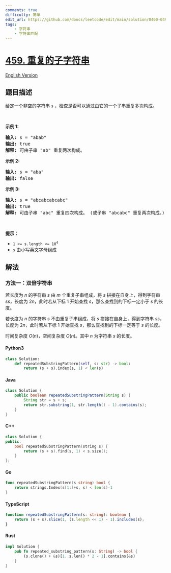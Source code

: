 ```yaml
---
comments: true
difficulty: 简单
edit_url: https://github.com/doocs/leetcode/edit/main/solution/0400-0499/0459.Repeated%20Substring%20Pattern/README.md
tags:
    - 字符串
    - 字符串匹配
---
```


<!-- problem:start -->

# [459. 重复的子字符串](https://leetcode.cn/problems/repeated-substring-pattern)

[English Version](/solution/0400-0499/0459.Repeated%20Substring%20Pattern/README_EN.md)

## 题目描述

<!-- description:start -->

<p>给定一个非空的字符串<meta charset="UTF-8" />&nbsp;<code>s</code>&nbsp;，检查是否可以通过由它的一个子串重复多次构成。</p>

<p>&nbsp;</p>

<p><strong>示例 1:</strong></p>

<pre>
<strong>输入:</strong> s = "abab"
<strong>输出:</strong> true
<strong>解释:</strong> 可由子串 "ab" 重复两次构成。
</pre>

<p><strong>示例 2:</strong></p>

<pre>
<strong>输入:</strong> s = "aba"
<strong>输出:</strong> false
</pre>

<p><strong>示例 3:</strong></p>

<pre>
<strong>输入:</strong> s = "abcabcabcabc"
<strong>输出:</strong> true
<strong>解释:</strong> 可由子串 "abc" 重复四次构成。 (或子串 "abcabc" 重复两次构成。)
</pre>

<p>&nbsp;</p>

<p><b>提示：</b></p>

<p><meta charset="UTF-8" /></p>

<ul>
	<li><code>1 &lt;= s.length &lt;= 10<sup>4</sup></code></li>
	<li><code>s</code>&nbsp;由小写英文字母组成</li>
</ul>

<!-- description:end -->

## 解法

<!-- solution:start -->

### 方法一：双倍字符串

若长度为 $n$ 的字符串 $s$ 由 $m$ 个重复子串组成，将 $s$ 拼接在自身上，得到字符串 $ss$，长度为 $2n$，此时若从下标 $1$ 开始查找 $s$，那么查找到的下标一定小于 $s$ 的长度。

若长度为 $n$ 的字符串 $s$ 不由重复子串组成，将 $s$ 拼接在自身上，得到字符串 $ss$，长度为 $2n$，此时若从下标 $1$ 开始查找 $s$，那么查找到的下标一定等于 $s$ 的长度。

时间复杂度 $O(n)$，空间复杂度 $O(n)$。其中 $n$ 为字符串 $s$ 的长度。

<!-- tabs:start -->

#### Python3

```python
class Solution:
    def repeatedSubstringPattern(self, s: str) -> bool:
        return (s + s).index(s, 1) < len(s)
```

#### Java

```java
class Solution {
    public boolean repeatedSubstringPattern(String s) {
        String str = s + s;
        return str.substring(1, str.length() - 1).contains(s);
    }
}
```

#### C++

```cpp
class Solution {
public:
    bool repeatedSubstringPattern(string s) {
        return (s + s).find(s, 1) < s.size();
    }
};
```

#### Go

```go
func repeatedSubstringPattern(s string) bool {
	return strings.Index(s[1:]+s, s) < len(s)-1
}
```

#### TypeScript

```ts
function repeatedSubstringPattern(s: string): boolean {
    return (s + s).slice(1, (s.length << 1) - 1).includes(s);
}
```

#### Rust

```rust
impl Solution {
    pub fn repeated_substring_pattern(s: String) -> bool {
        (s.clone() + &s)[1..s.len() * 2 - 1].contains(&s)
    }
}
```

<!-- tabs:end -->

<!-- solution:end -->

<!-- problem:end -->
